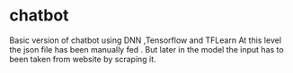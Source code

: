 # chatbot
Basic version of chatbot using DNN ,Tensorflow and TFLearn
At this level the json file has been manually fed . But later in the model the input has to been taken from website by scraping it.
